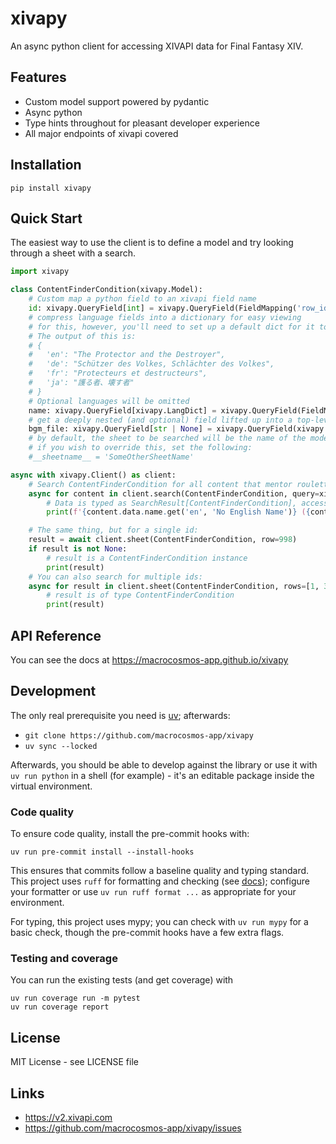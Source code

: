 # xivapy

An async python client for accessing XIVAPI data for Final Fantasy XIV.

## Features

* Custom model support powered by pydantic
* Async python
* Type hints throughout for pleasant developer experience
* All major endpoints of xivapi covered

## Installation

```
pip install xivapy
```

## Quick Start

The easiest way to use the client is to define a model and try looking through a sheet with a search.

```python
import xivapy

class ContentFinderCondition(xivapy.Model):
    # Custom map a python field to an xivapi field name
    id: xivapy.QueryField[int] = xivapy.QueryField(FieldMapping('row_id'))
    # compress language fields into a dictionary for easy viewing
    # for this, however, you'll need to set up a default dict for it to use
    # The output of this is:
    # {
    #   'en': "The Protector and the Destroyer",
    #   'de': "Schützer des Volkes, Schlächter des Volkes",
    #   'fr': "Protecteurs et destructeurs",
    #   'ja': "護る者、壊す者"
    # }
    # Optional languages will be omitted
    name: xivapy.QueryField[xivapy.LangDict] = xivapy.QueryField(FieldMapping('Name', languages=['en', 'de', 'fr', 'ja']))
    # get a deeply nested (and optional) field lifted up into a top-level field
    bgm_file: xivapy.QueryField[str | None] = xivapy.QueryField(xivapy.FieldMapping('Content.BGM.File'))
    # by default, the sheet to be searched will be the name of the model
    # if you wish to override this, set the following:
    #__sheetname__ = 'SomeOtherSheetName'

async with xivapy.Client() as client:
    # Search ContentFinderCondition for all content that mentor roulette applies to
    async for content in client.search(ContentFinderCondition, query=xivapy.QueryBuilder().where(MentorRoulette=1)):
        # Data is typed as SearchResult[ContentFinderCondition], accessable by the `.data` field
        print(f'{content.data.name.get('en', 'No English Name')} ({content.data.id}) - {content.data.bgm_file}')

    # The same thing, but for a single id:
    result = await client.sheet(ContentFinderCondition, row=998)
    if result is not None:
        # result is a ContentFinderCondition instance
        print(result)
    # You can also search for multiple ids:
    async for result in client.sheet(ContentFinderCondition, rows=[1, 3, 99, 128]):
        # result is of type ContentFinderCondition
        print(result)
```

## API Reference

You can see the docs at https://macrocosmos-app.github.io/xivapy

## Development

The only real prerequisite you need is [uv](https://docs.astral.sh/uv/); afterwards:

* `git clone https://github.com/macrocosmos-app/xivapy`
* `uv sync --locked`

Afterwards, you should be able to develop against the library or use it with `uv run python` in a shell (for example) - it's an editable package inside the virtual environment.

### Code quality

To ensure code quality, install the pre-commit hooks with:

```
uv run pre-commit install --install-hooks
```

This ensures that commits follow a baseline quality and typing standard. This project uses `ruff` for formatting and checking (see [docs](https://docs.astral.sh/ruff/)); configure your formatter or use `uv run ruff format ...` as appropriate for your environment.

For typing, this project uses mypy; you can check with `uv run mypy` for a basic check, though the pre-commit hooks have a few extra flags.

### Testing and coverage

You can run the existing tests (and get coverage) with

```
uv run coverage run -m pytest
uv run coverage report
```

## License

MIT License - see LICENSE file

## Links

* https://v2.xivapi.com
* https://github.com/macrocosmos-app/xivapy/issues
